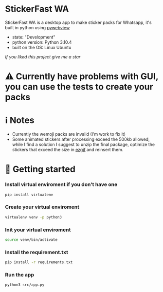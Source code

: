 # StickerFast WA

StickerFast WA is a desktop app to make sticker packs for Whatsapp, it's built in python using [pywebview](https://pywebview.flowrl.com)
- state: "Development"
- python version: Python 3.10.4
- built on the OS: Linux Ubuntu

*If you liked this project give me a star*

# ⚠ Currently have problems with GUI, you can use the tests to create your packs

# ℹ️ Notes 
- Currently the wemoji packs are invalid (I'm work to fix it)
- Some animated stickers after processing exceed the 500kb allowed, while I find a solution I suggest to unzip the final package, optimize the stickers that exceed the size in [ezgif](https://ezgif.com/optiwebp) and reinsert them.

# 🚀 Getting started

### Install virtual enviroment if you don't have one
``` bash
pip install virtualenv
```

### Create your virtual enviroment
``` bash
virtualenv venv -p python3
```
  
### Init your virtual enviroment
``` bash
source venv/bin/activate
``` 
### Install the requirement.txt
``` bash
pip install -r requirements.txt 
```

### Run the app
``` bash
python3 src/app.py
```

